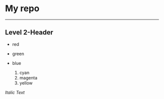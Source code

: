 # My repo 

---

## Level 2-Header

- red
- green
- blue

  1. cyan
  2. magenta
  3. yellow

*Italic Text*
